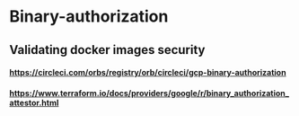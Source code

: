 # Binary-authorization

## Validating docker images security


#### https://circleci.com/orbs/registry/orb/circleci/gcp-binary-authorization

#### https://www.terraform.io/docs/providers/google/r/binary_authorization_attestor.html
